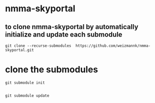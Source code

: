 # nmma-skyportal


## to clone nmma-skyportal by automatically initialize and update each submodule 

    git clone --recurse-submodules  https://github.com/weizmannk/nmma-skyportal.git
# clone the submodules
    git submodule init


    git submodule update